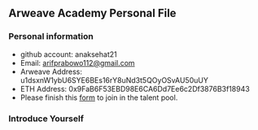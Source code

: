 ## Arweave Academy Personal File

### Personal information

- github account: anaksehat21
- Email: arifprabowo112@gmail.com
- Arweave Address: u1dsxnW1ybU6SYE6BEs16rY8uNd3t5QOyOSvAU50uUY
- ETH Address: 0x9FaB6F53EBD98E6CA6Dd7Ee6c2Df3876B3f18943
- Please finish this [form](https://docs.google.com/forms/d/e/1FAIpQLSfWA5fIIcBgmRppm3jNz5vmf9Mai_QMVil-2pO4r7YKn_Zhtw/viewform?usp=sf_link) to join in the talent pool.

### Introduce Yourself